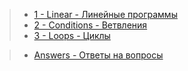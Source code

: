 >- [1 - Linear - Линейные программы](https://github.com/9bagel/epam_training/tree/master/src/com/epam/basics_of_software_code_development/linear)
>- [2 - Conditions - Ветвления](https://github.com/9bagel/epam_training/tree/master/src/com/epam/basics_of_software_code_development/condition)
>- [3 - Loops - Циклы](https://github.com/9bagel/epam_training/tree/master/src/com/epam/basics_of_software_code_development/loop)

>- [Answers - Ответы на вопросы](https://github.com/9bagel/epam_training/tree/master/src/com/epam/basics_of_software_code_development/Answers.docx)
